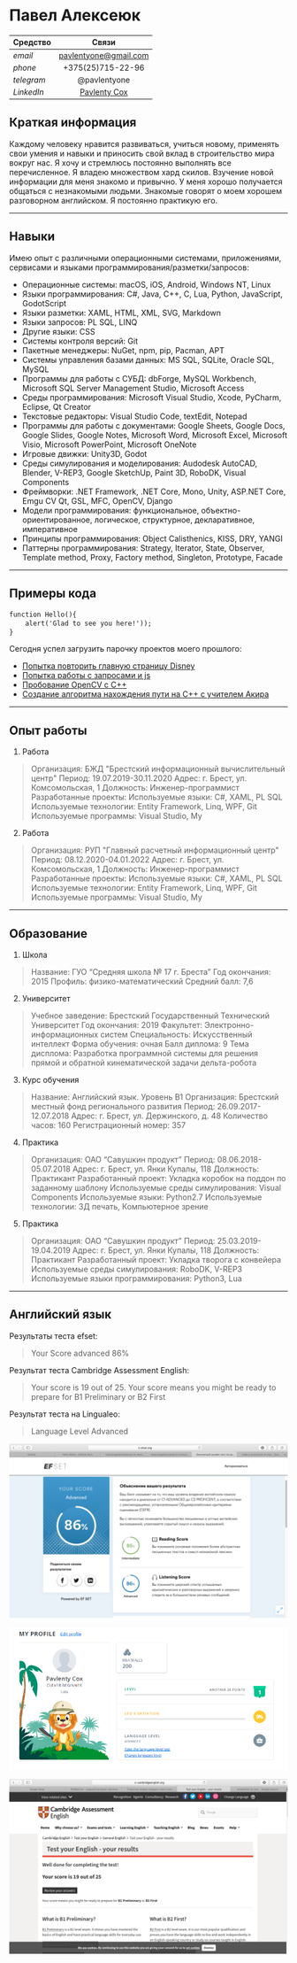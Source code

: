 # Павел Алексеюк

Средство   | Связи
-----------|:----------------------:
*email*    | pavlentyone@gmail.com
*phone*    | +375(25)715-22-96
*telegram* | @pavlentyone
*LinkedIn* | [Pavlenty Cox](https://www.linkedin.com/in/pavlenty-cox-963b23192)

## Краткая информация
Каждому человеку нравится развиваться, учиться новому, применять свои умения и навыки и приносить свой вклад в строительство мира вокруг нас. Я хочу и стремлюсь постоянно выполнять все перечисленное. 
Я владею множеством хард скилов. Bзучение новой информации для меня знакомо и привычно. У меня хорошо получается общаться с незнакомыми людьми. Знакомые говорят о моем хорошем разговорном английском. Я постоянно практикую его.

---
## Навыки
Имею опыт с различными операционными системами, приложениями, сервисами и языками программирования/разметки/запросов:
* Операционные системы: macOS, iOS, Android, Windows NT, Linux
* Языки программирования: C#, Java, C++, C, Lua, Python, JavaScript, GodotScript
* Языки разметки: XAML, HTML, XML, SVG, Markdown
* Языки запросов: PL SQL, LINQ
* Другие языки: CSS
* Cистемы контроля версий: Git
* Пакетные менеджеры: NuGet, npm, pip, Pacman, APT
* Системы управления базами данных: MS SQL, SQLite, Oracle SQL, MySQL
* Программы для работы с СУБД: dbForge, MySQL Workbench, Microsoft SQL Server Management Studio, Microsoft Access
* Среды программирования: Microsoft Visual Studio, Xcode, PyCharm, Eclipse, Qt Creator
* Текстовые редакторы: Visual Studio Code, textEdit, Notepad
* Программы для работы с документами: Google Sheets, Google Docs, Google Slides, Google Notes, Microsoft Word, Microsoft Excel, Microsoft Visio, Microsoft PowerPoint, Microsoft OneNote
* Игровые движки: Unity3D, Godot
* Среды симулирования и моделирования: Audodesk AutoCAD, Blender, V-REP3, Google SketchUp, Paint 3D, RoboDK, Visual Components
* Фреймворки: .NET Framework, .NET Core, Mono, Unity, ASP.NET Core, Emgu CV Qt, GSL, MFC, OpenCV, Django
* Модели программирования: функциональное, объектно-ориентированное, логическое, структурное, декларативное, императивное
* Принципы программирования: Object Calisthenics, KISS, DRY, YANGI
* Паттерны программирования: Strategy, Iterator, State, Observer, Template method, Proxy, Factory method, Singleton, Prototype, Facade

---
## Примеры кода
```
function Hello(){
    alert('Glad to see you here!'));
}
```
Сегодня успел загрузить парочку проектов моего прошлого: 
* [Попытка повторить главную страницу Disney](https://github.com/pavlentyone/ssp1.git)
* [Попытка работы с запросами и js](https://github.com/pavlentyone/ssp4.git)
* [Пробование OpenCV с C++](https://github.com/pavlentyone/OpenCVProjects.git)
* [Создание алгоритма нахождения пути на C++ с учителем Акира](https://github.com/pavlentyone/AkiraLuckyDog.git)

---
## Опыт работы
1. Работа
> Организация: БЖД "Брестский информационный вычислительный центр"
    Период: 19.07.2019-30.11.2020
    Адрес: г. Брест, ул. Комсомольская, 1
    Должность: Инженер-программист
    Разработанные проекты: 
    Используемые языки: C#, XAML, PL SQL
    Используемые технологии: Entity Framework, Linq, WPF, Git
    Используемые программы: Visual Studio, My
2. Работа
> Организация: РУП "Главный расчетный информационный центр"
    Период: 08.12.2020-04.01.2022
    Адрес: г. Брест, ул. Комсомольская, 1
    Должность: Инженер-программист
    Разработанные проекты: 
    Используемые языки: C#, XAML, PL SQL
    Используемые технологии: Entity Framework, Linq, WPF, Git
    Используемые программы: Visual Studio, My

---
## Образование
1. Школа
> Название: ГУО “Средняя школа № 17 г. Бреста”
    Год окончания: 2015
    Профиль: физико-математический
    Средний балл: 7,6
2. Университет
> Учебное заведение: Брестский Государственный Технический Университет
    Год окончания: 2019
    Факультет: Электронно-информационных систем
    Специальность: Искусственный интеллект
    Форма обучения: очная
    Балл диплома: 9
    Тема дисплома: Разработка программной системы для решения прямой и обратной кинематической задачи дельта-робота
3. Курс обучения
> Название: Английский язык. Уровень B1
    Организация: Брестский местный фонд регионального развития
    Период: 26.09.2017-12.07.2018
    Адрес: г. Брест, ул. Держинского, д. 48
    Количество часов: 160
    Регистрационный номер: 357
4. Практика
> Организация: ОАО “Савушкин продукт”
    Период: 08.06.2018-05.07.2018
    Адрес: г. Брест, ул. Янки Купалы, 118
    Должность: Практикант
    Разработанный проект: Укладка коробок на поддон по заданному шаблону
    Используемые среды симулирования: Visual Components
    Используемые языки: Python2.7
    Используемые технологии: 3Д печать, Компьютерное зрение
5. Практика
> Организация: ОАО “Савушкин продукт”
    Период: 25.03.2019-19.04.2019
    Адрес: г. Брест, ул. Янки Купалы, 118
    Должность: Практикант
    Разработанный проект: Укладка творога с конвейера
    Используемые среды симулирования: RoboDK, V-REP3
    Используемые языки программирования: Python3, Lua

---
## Английский язык
Результаты теста efset:
> Your Score advanced 86%

Результат теста Cambridge Assessment English:
> Your score is 19 out of 25. 
> Your score means you might be ready to prepare for B1 Preliminary or B2 First

Результат теста на Lingualeo:
> Language Level Advanced

![EfSet](/img/Screen_Shot_2021-12-13_at_8.46.32_PM.png "Скрин результата теста EfSet")

![Lingualeo](/img/Screen_Shot_2022-01-03_at_3.04.24_PM.png "Скрин Lingualeo")

![Cambridge](/img/Screen_Shot_2021-11-22_at_7.31.21_PM.png "Скрин результата теста Cambridge Assessment English")